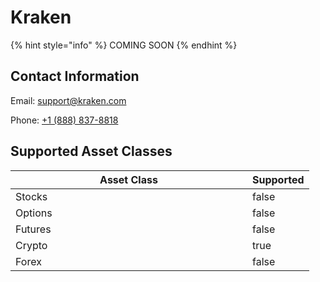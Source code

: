 # Kraken

{% hint style="info" %}
COMING SOON
{% endhint %}

## Contact Information

Email: [support@kraken.com](mailto:support@kraken.com)

Phone: [+1 (888) 837-8818](tel:18888378818)

## Supported Asset Classes

<table><thead><tr><th width="363">Asset Class</th><th data-type="checkbox">Supported</th></tr></thead><tbody><tr><td>Stocks</td><td>false</td></tr><tr><td>Options</td><td>false</td></tr><tr><td>Futures</td><td>false</td></tr><tr><td>Crypto</td><td>true</td></tr><tr><td>Forex</td><td>false</td></tr></tbody></table>
